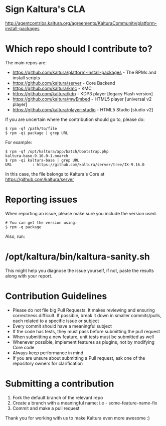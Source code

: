 Sign Kaltura's CLA
===================
http://agentcontribs.kaltura.org/agreements/KalturaCommunity/platform-install-packages

Which repo should I contribute to?
=================================
The main repos are:

* https://github.com/kaltura/platform-install-packages - The RPMs and install scripts
* https://github.com/kaltura/server - Core Backend
* https://github.com/kaltura/kmc - KMC
* https://github.com/kaltura/kdp - KDP3 player [legacy Flash version]
* https://github.com/kaltura/mwEmbed - HTML5 player [universal v2 player]
* https://github.com/kaltura/player-studio - HTML5 Studio [studio v2]

If you are uncertain where the contribution should go to, please do:
```
$ rpm -qf /path/to/file
$ rpm -qi package | grep URL
```
For example:
```
$ rpm -qf /opt/kaltura/app/batch/bootstrap.php 
kaltura-base-9.16.0-1.noarch
$ rpm -qi kaltura-base | grep URL
URL         : https://github.com/kaltura/server/tree/IX-9.16.0
```

In this case, the file belongs to Kaltura's Core at https://github.com/kaltura/server

Reporting issues
================
When reporting an issue, please make sure you include the version used.
```
# You can get the version using:
$ rpm -q package
```
Also, run:

# /opt/kaltura/bin/kaltura-sanity.sh

This might help you diagnose the issue yourself, if not, paste the results along with your report.

Contribution Guidelines
=======================
* Please do not file big Pull Requests. It makes reviewing and ensuring correctness difficult. If possible, break it down in smaller commits/pulls, each related to a specific issue or subject
* Every commit should have a meaningful subject
* If the code has tests, they must pass before submitting the pull request
* When submitting a new feature, unit tests must be submitted as well
* Whenever possible, implement features as plugins, not by modifying Core code
* Always keep performance in mind
* If you are unsure about submitting a Pull request, ask one of the repository owners for clarification

Submitting a contribution
=========================
1. Fork the default branch of the relevant repo
2. Create a branch with a meaningful name; i.e - some-feature-name-fix
3. Commit and make a pull request

Thank you for working with us to make Kaltura even more awesome :)
